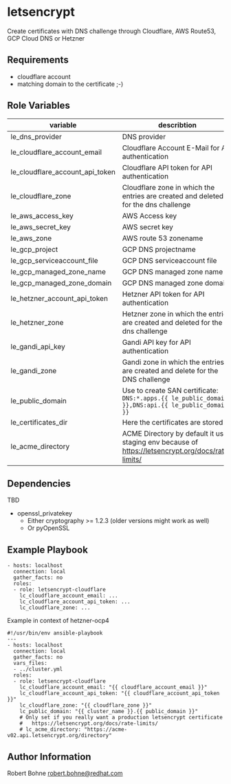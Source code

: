 letsencrypt
=========

Create  certificates with DNS challenge through Cloudflare, AWS Route53, GCP Cloud DNS or Hetzner

Requirements
------------

- cloudflare account
- matching domain to the certificate ;-)

Role Variables
--------------

| variable | describtion  | example | default | 
|---|---|---|---|
| le_dns_provider | DNS provider | `[route53\|cloudflare\|gcp\|azure\|hetzner\|gandi]` |  non **required** |
| le_cloudflare_account_email | Cloudflare Account E-Mail for API authentication | `account@domain.tld`| non **required if provider is cloudflare** |
| le_cloudflare_account_api_token | Cloudflare API token for API authentication | `loo...ngiJ`| non **required if provider is cloudflare** |
| le_cloudflare_zone | Cloudflare zone in which the entries are created and deleted for the dns challenge | `domain.tld` | non **required if provider is cloudflare** |
| le_aws_access_key | AWS Access key | |  non **required if provider is  route53** |
| le_aws_secret_key | AWS secret key || non **required if provider is  route53** |
| le_aws_zone | AWS route 53 zonename || non **required if provider is  route53** |
| le_gcp_project | GCP DNS projectname || non **required if provider is  gcp** |
| le_gcp_serviceaccount_file | GCP DNS serviceaccount file || non **required if provider is  gcp** |
| le_gcp_managed_zone_name | GCP DNS managed zone name || non **required if provider is  gcp** |
| le_gcp_managed_zone_domain | GCP DNS managed zone domain || non **required if provider is  gcp** |
| le_hetzner_account_api_token | Hetzner API token for API authentication | `jdu...zalU`| non **required if provider is hetzner** |
| le_hetzner_zone | Hetzner zone in which the entries are created and deleted for the dns challenge | `domain.tld` | non **required if provider is hetzner** |
| le_gandi_api_key | Gandi API key for API authentication || non **required if provider is gandi** |
| le_gandi_zone | Gandi zone in which the entries are created and delete for the DNS challenge | `domain.tld` | non **required if provider is gandi** |
| le_public_domain | Use to create SAN certificate: `DNS:*.apps.{{ le_public_domain }},DNS:api.{{ le_public_domain }}` | cluster.domain.tld | non **required** |
| le_certificates_dir | Here the certificates are stored  | `/root/certificates` | `{{ playbook_dir }}../certificate/` |
| le_acme_directory | ACME Directory by default it use staging env because of https://letsencrypt.org/docs/rate-limits/ | `https://acme-v02.api.letsencrypt.org/directory` | `https://acme-staging-v02.api.letsencrypt.org/directory` |

Dependencies
------------

TBD

- openssl_privatekey
    - Either cryptography >= 1.2.3 (older versions might work as well)
    - Or pyOpenSSL

Example Playbook
----------------

```
- hosts: localhost
  connection: local
  gather_facts: no
  roles:
  - role: letsencrypt-cloudflare
    lc_cloudflare_account_email: ...
    lc_cloudflare_account_api_token: ...
    lc_cloudflare_zone: ...
```

Example in context of hetzner-ocp4

```
#!/usr/bin/env ansible-playbook
---
- hosts: localhost
  connection: local
  gather_facts: no
  vars_files:
  - ../cluster.yml
  roles:
  - role: letsencrypt-cloudflare
    lc_cloudflare_account_email: "{{ cloudflare_account_email }}"
    lc_cloudflare_account_api_token: "{{ cloudflare_account_api_token }}"
    lc_cloudflare_zone: "{{ cloudflare_zone }}"
    lc_public_domain: "{{ cluster_name }}.{{ public_domain }}" 
    # Only set if you really want a production letsencrypt certificate
    #   https://letsencrypt.org/docs/rate-limits/
    # lc_acme_directory: "https://acme-v02.api.letsencrypt.org/directory"

```

Author Information
------------------

Robert Bohne <robert.bohne@redhat.com>
